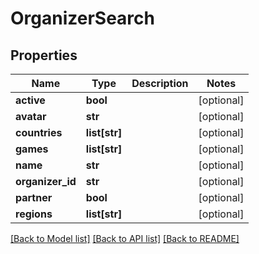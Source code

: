 # OrganizerSearch

## Properties
Name | Type | Description | Notes
------------ | ------------- | ------------- | -------------
**active** | **bool** |  | [optional] 
**avatar** | **str** |  | [optional] 
**countries** | **list[str]** |  | [optional] 
**games** | **list[str]** |  | [optional] 
**name** | **str** |  | [optional] 
**organizer_id** | **str** |  | [optional] 
**partner** | **bool** |  | [optional] 
**regions** | **list[str]** |  | [optional] 

[[Back to Model list]](../README.md#documentation-for-models) [[Back to API list]](../README.md#documentation-for-api-endpoints) [[Back to README]](../README.md)


